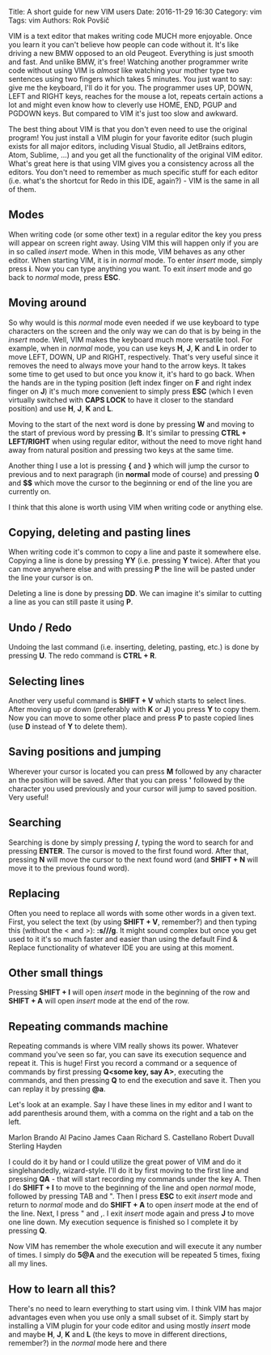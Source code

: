 Title: A short guide for new VIM users
Date: 2016-11-29 16:30
Category: vim
Tags: vim
Authors: Rok Povšič

VIM is a text editor that makes writing code MUCH more enjoyable. Once you learn it you can't believe how people can code without it. It's like driving a new BMW opposed to an old Peugeot. Everything is just smooth and fast. And unlike BMW, it's free! Watching another programmer write code without using VIM is *almost* like watching your mother type two sentences using two fingers which takes 5 minutes. You just want to say: give me the keyboard, I'll do it for you. The programmer uses UP, DOWN, LEFT and RIGHT keys, reaches for the mouse a lot, repeats certain actions a lot and might even know how to cleverly use HOME, END, PGUP and PGDOWN keys. But compared to VIM it's just too slow and awkward.

The best thing about VIM is that you don't even need to use the original program! You just install a VIM plugin for your favorite editor (such plugin exists for all major editors, including Visual Studio, all JetBrains editors, Atom, Sublime, ...) and you get all the functionality of the original VIM editor. What's great here is that using VIM gives you a consistency across all the editors. You don't need to remember as much specific stuff for each editor (i.e. what's the shortcut for Redo in this IDE, again?) - VIM is the same in all of them.

## Modes
When writing code (or some other text) in a regular editor the key you press will appear on screen right away. Using VIM this will happen only if you are in so called *insert* mode. When in this mode, VIM behaves as any other editor. When starting VIM, it is in *normal* mode. To enter *insert* mode, simply press **i**. Now you can type anything you want. To exit *insert* mode and go back to *normal* mode, press **ESC**.

## Moving around
So why would is this *normal* mode even needed if we use keyboard to type characters on the screen and the only way we can do that is by being in the *insert* mode. Well, VIM makes the keyboard much more versatile tool. For example, when in *normal* mode, you can use keys **H**, **J**, **K** and **L** in order to move LEFT, DOWN, UP and RIGHT, respectively. That's very useful since it removes the need to always move your hand to the arrow keys. It takes some time to get used to but once you know it, it's hard to go back. When the hands are in the typing position (left index finger on **F** and right index finger on **J**) it's much more convenient to simply press **ESC** (which I even virtually switched with **CAPS LOCK** to have it closer to the standard position) and use **H**, **J**, **K** and **L**.

Moving to the start of the next word is done by pressing **W** and moving to the start of previous word by pressing **B**. It's similar to pressing **CTRL + LEFT/RIGHT** when using regular editor, without the need to move right hand away from natural position and pressing two keys at the same time.

Another thing I use a lot is pressing **{** and **}** which will jump the cursor to previous and to next paragraph (in **normal** mode of course) and pressing **0** and **$$** which move the cursor to the beginning or end of the line you are currently on.

I think that this alone is worth using VIM when writing code or anything else.

## Copying, deleting and pasting lines
When writing code it's common to copy a line and paste it somewhere else. Copying a line is done by pressing **YY** (i.e. pressing **Y** twice). After that you can move anywhere else and with pressing **P** the line will be pasted under the line your cursor is on.

Deleting a line is done by pressing **DD**. We can imagine it's similar to cutting a line as you can still paste it using **P**.

## Undo / Redo
Undoing the last command (i.e. inserting, deleting, pasting, etc.) is done by pressing **U**. The redo command is **CTRL + R**.

## Selecting lines
Another very useful command is **SHIFT + V** which starts to select lines. After moving up or down (preferably with **K** or **J**) you press **Y** to copy them. Now you can move to some other place and press **P** to paste copied lines (use **D** instead of **Y** to delete them).

## Saving positions and jumping
Wherever your cursor is located you can press **M** followed by any character an the position will be saved. After that you can press **'** followed by the character you used previously and your cursor will jump to saved position. Very useful!

## Searching
Searching is done by simply pressing **/**, typing the word to search for and pressing **ENTER**. The cursor is moved to the first found word. After that, pressing **N** will move the cursor to the next found word (and **SHIFT + N** will move it to the previous found word).

## Replacing
Often you need to replace all words with some other words in a given text. First, you select the text (by using **SHIFT + V**, remember?) and then typing this (without the < and >): **:s/<text to search>/<text to replace it with>/g**. It might sound complex but once you get used to it it's so much faster and easier than using the default Find & Replace functionality of whatever IDE you are using at this moment.

## Other small things
Pressing **SHIFT + I** will open *insert* mode in the beginning of the row and **SHIFT + A** will open *insert* mode at the end of the row.

## Repeating commands machine
Repeating commands is where VIM really shows its power. Whatever command you've seen so far, you can save its execution sequence and repeat it. This is huge! First you record a command or a sequence of commands by first pressing **Q<some key, say A>**, executing the commands, and then pressing **Q** to end the execution and save it. Then you can replay it by pressing **<number of times to repeat>@a**.

Let's look at an example. Say I have these lines in my editor and I want to add parenthesis around them, with a comma on the right and a tab on the left.

Marlon Brando
Al Pacino
James Caan
Richard S. Castellano
Robert Duvall
Sterling Hayden

I could do it by hand or I could utilize the great power of VIM and do it singlehandedly, wizard-style. I'll do it by first moving to the first line and pressing **QA** - that will start recording my commands under the key A. Then I do **SHIFT + I** to move to the beginning of the line and open *normal* mode, followed by pressing TAB and ". Then I press **ESC** to exit *insert* mode and return to *normal* mode and do **SHIFT + A** to open *insert* mode at the end of the line. Next, I press " and ,. I exit *insert* mode again and press **J** to move one line down. My execution sequence is finished so I complete it by pressing **Q**.

Now VIM has remember the whole execution and will execute it any number of times. I simply do **5@A** and the execution will be repeated 5 times, fixing all my lines.

## How to learn all this?
There's no need to learn everything to start using vim. I think VIM has major advantages even when you use only a small subset of it. Simply start by installing a VIM plugin for your code editor and using mostly *insert* mode and maybe **H**, **J**, **K** and **L** (the keys to move in different directions, remember?) in the *normal* mode here and there
